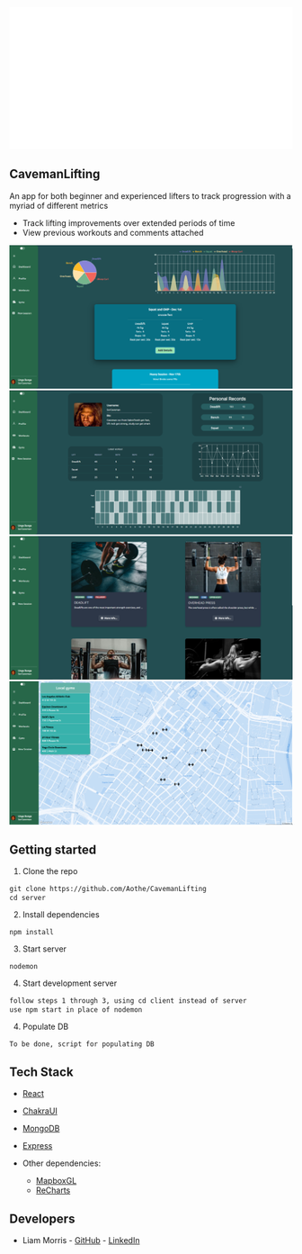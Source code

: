 <p align="center">
  <img src="images/caveman-logo-readme.svg" />
</p>

## CavemanLifting

An app for both beginner and experienced lifters to track progression with a myriad of different metrics
- Track lifting improvements over extended periods of time
- View previous workouts and comments attached

<p align="center">
  <img src="__screens/Dashboard.png" />
  <img src="__screens/Profile.png" />
  <img src="__screens/Workouts.png" />
  <img src="__screens/Gyms.png" />
</p>

## Getting started

1. Clone the repo

```
git clone https://github.com/Aothe/CavemanLifting
cd server
```

2. Install dependencies

```
npm install
```

3. Start server

```
nodemon
```

4. Start development server

```
follow steps 1 through 3, using cd client instead of server
use npm start in place of nodemon
```

4. Populate DB

```
To be done, script for populating DB
```

## Tech Stack

- [React](https://reactjs.org/)
- [ChakraUI](https://reactjs.org/)
- [MongoDB](https://www.mongodb.com/)
- [Express](https://expressjs.com/)

- Other dependencies:
  - [MapboxGL](https://www.mapbox.com/mapbox-gljs)
  - [ReCharts](https://recharts.org/)

## Developers

- Liam Morris - [GitHub](https://github.com/Aothe) - [LinkedIn](https://www.linkedin.com/in/liam--morris/)
